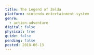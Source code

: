 ```yaml
---
title: The Legend of Zelda
platform: nintendo-entertainment-system
genre:
  - action-adventure
digital: false
physical: true
guide: false
pending: false
posted: 2018-06-13
---
```

